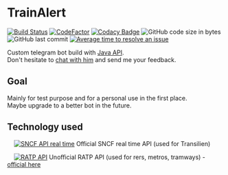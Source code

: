 # TrainAlert
<!--
[![Build Status](https://travis-ci.org/Iron-Wolf/TrainAlert.svg?branch=master)](https://travis-ci.org/Iron-Wolf/TrainAlert)
-->
[![Build Status](https://img.shields.io/travis/Iron-Wolf/TrainAlert/master.svg)](https://travis-ci.org/Iron-Wolf/TrainAlert)
[![CodeFactor](https://www.codefactor.io/repository/github/iron-wolf/trainalert/badge)](https://www.codefactor.io/repository/github/iron-wolf/trainalert)
[![Codacy Badge](https://api.codacy.com/project/badge/Grade/c9a413045ce64b5f9b9e2c4fec64fb7d)](https://www.codacy.com/manual/Iron-Wolf/TrainAlert?utm_source=github.com&amp;utm_medium=referral&amp;utm_content=Iron-Wolf/TrainAlert&amp;utm_campaign=Badge_Grade)
![GitHub code size in bytes](https://img.shields.io/github/languages/code-size/Iron-Wolf/TrainAlert)
![GitHub last commit](https://img.shields.io/github/last-commit/Iron-Wolf/TrainAlert)
[![Average time to resolve an issue](http://isitmaintained.com/badge/resolution/Iron-Wolf/TrainAlert.svg)](http://isitmaintained.com/project/Iron-Wolf/TrainAlert "Average time to resolve an issue")

Custom telegram bot build with [Java API](https://github.com/rubenlagus/TelegramBots).  
Don't hesitate to [chat with him](https://telegram.me/trainalert_bot) and send me your feedback.

## Goal
Mainly for test purpose and for a personal use in the first place.  
Maybe upgrade to a better bot in the future.

## Technology used
&nbsp;&nbsp;&nbsp;&nbsp;[![SNCF API real time](https://img.shields.io/badge/SNCF-0.2-blue.svg)](https://ressources.data.sncf.com/explore/dataset/api-temps-reel-transilien/) Official SNCF real time API (used for Transilien)

&nbsp;&nbsp;&nbsp;&nbsp;[![RATP API](https://img.shields.io/badge/RATP-3.0-blue.svg)](https://github.com/pgrimaud/horaires-ratp-api) Unofficial RATP API (used for rers, metros, tramways) - [official here](http://wap.ratp.fr)
